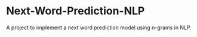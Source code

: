 # Next-Word-Prediction-NLP
A project to implement a next word prediction model using n-grams in NLP.
